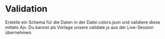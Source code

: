 # Validation
Erstelle ein Schema für die Daten in der Datei colors.json und validiere diese mittels Ajv.
Du kannst als Vorlage unsere validate.js aus der Live-Session übernehmen.

